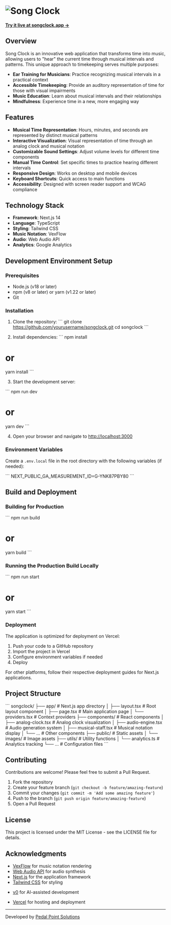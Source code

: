 # ![Song Clock](https://hebbkx1anhila5yf.public.blob.vercel-storage.com/songclock-logo-dark-ZJjlWcJSEynWrFNMGu22pRUZcFNgAM.png)

**[Try it live at songclock.app →](https://songclock.app)**

## Overview

Song Clock is an innovative web application that transforms time into music, allowing users to "hear" the current time through musical intervals and patterns. This unique approach to timekeeping serves multiple purposes:

- **Ear Training for Musicians**: Practice recognizing musical intervals in a practical context
- **Accessible Timekeeping**: Provide an auditory representation of time for those with visual impairments
- **Music Education**: Learn about musical intervals and their relationships
- **Mindfulness**: Experience time in a new, more engaging way

## Features

- **Musical Time Representation**: Hours, minutes, and seconds are represented by distinct musical patterns
- **Interactive Visualization**: Visual representation of time through an analog clock and musical notation
- **Customizable Sound Settings**: Adjust volume levels for different time components
- **Manual Time Control**: Set specific times to practice hearing different intervals
- **Responsive Design**: Works on desktop and mobile devices
- **Keyboard Shortcuts**: Quick access to main functions
- **Accessibility**: Designed with screen reader support and WCAG compliance

## Technology Stack

- **Framework**: Next.js 14
- **Language**: TypeScript
- **Styling**: Tailwind CSS
- **Music Notation**: VexFlow
- **Audio**: Web Audio API
- **Analytics**: Google Analytics

## Development Environment Setup

### Prerequisites

- Node.js (v18 or later)
- npm (v8 or later) or yarn (v1.22 or later)
- Git

### Installation

1. Clone the repository:
\`\`\`
git clone https://github.com/yourusername/songclock.git
cd songclock
\`\`\`

2. Install dependencies:
\`\`\`
npm install
# or
yarn install
\`\`\`

3. Start the development server:

\`\`\`
npm run dev
# or
yarn dev
\`\`\`

4. Open your browser and navigate to [http://localhost:3000](http://localhost:3000)

### Environment Variables

Create a `.env.local` file in the root directory with the following variables (if needed):

\`\`\`
NEXT_PUBLIC_GA_MEASUREMENT_ID=G-YNK87PBY80
\`\`\`

## Build and Deployment

### Building for Production

\`\`\`
npm run build
# or
yarn build
\`\`\`

### Running the Production Build Locally

\`\`\`
npm run start
# or
yarn start
\`\`\`

### Deployment

The application is optimized for deployment on Vercel:

1. Push your code to a GitHub repository
2. Import the project in Vercel
3. Configure environment variables if needed
4. Deploy

For other platforms, follow their respective deployment guides for Next.js applications.

## Project Structure

\`\`\`
songclock/
├── app/                  # Next.js app directory
│   ├── layout.tsx        # Root layout component
│   ├── page.tsx          # Main application page
│   └── providers.tsx     # Context providers
├── components/           # React components
│   ├── analog-clock.tsx  # Analog clock visualization
│   ├── audio-engine.tsx  # Audio generation system
│   ├── musical-staff.tsx # Musical notation display
│   └── ...               # Other components
├── public/               # Static assets
│   └── images/           # Image assets
├── utils/                # Utility functions
│   └── analytics.ts      # Analytics tracking
└── ...                   # Configuration files
\`\`\`

## Contributing

Contributions are welcome! Please feel free to submit a Pull Request.

1. Fork the repository
2. Create your feature branch (`git checkout -b feature/amazing-feature`)
3. Commit your changes (`git commit -m 'Add some amazing feature'`)
4. Push to the branch (`git push origin feature/amazing-feature`)
5. Open a Pull Request

## License

This project is licensed under the MIT License - see the LICENSE file for details.

## Acknowledgments

- [VexFlow](https://github.com/0xfe/vexflow) for music notation rendering
- [Web Audio API](https://developer.mozilla.org/en-US/docs/Web/API/Web_Audio_API) for audio synthesis
- [Next.js](https://nextjs.org/) for the application framework
- [Tailwind CSS](https://tailwindcss.com/) for styling
* [v0](https://v0.dev) for AI-assisted development
- [Vercel](https://vercel.com/) for hosting and deployment

---

Developed by [Pedal Point Solutions](https://pedalpoint.com)
